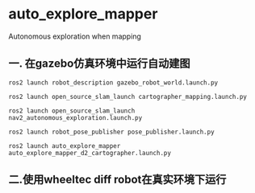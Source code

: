 # auto_explore_mapper

Autonomous exploration when mapping

## 一. 在gazebo仿真环境中运行自动建图
```bashrc
ros2 launch robot_description gazebo_robot_world.launch.py 

ros2 launch open_source_slam_launch cartographer_mapping.launch.py 

ros2 launch open_source_slam_launch nav2_autonomous_exploration.launch.py 

ros2 launch robot_pose_publisher pose_publisher.launch.py 

ros2 launch auto_explore_mapper auto_explore_mapper_d2_cartographer.launch.py
```

## 二.使用wheeltec diff robot在真实环境下运行
```bashrc
```